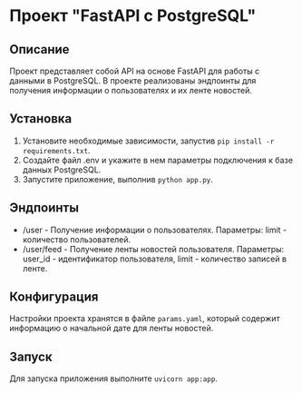 # Проект "FastAPI с PostgreSQL"

## Описание
Проект представляет собой API на основе FastAPI для работы с данными в PostgreSQL. В проекте реализованы эндпоинты для получения информации о пользователях и их ленте новостей.

## Установка
1. Установите необходимые зависимости, запустив `pip install -r requirements.txt`.
2. Создайте файл .env и укажите в нем параметры подключения к базе данных PostgreSQL.
3. Запустите приложение, выполнив `python app.py`.
   
## Эндпоинты
- /user - Получение информации о пользователях. Параметры: limit - количество пользователей.
- /user/feed - Получение ленты новостей пользователя. Параметры: user_id - идентификатор пользователя, limit - количество записей в ленте.
  
## Конфигурация
Настройки проекта хранятся в файле `params.yaml`, который содержит информацию о начальной дате для ленты новостей.

## Запуск
Для запуска приложения выполните `uvicorn app:app`.
